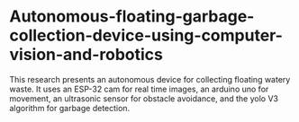 # Autonomous-floating-garbage-collection-device-using-computer-vision-and-robotics

This research presents an autonomous device for collecting floating watery waste. It uses an ESP-32 cam for real time images, an arduino uno for movement, an ultrasonic sensor for obstacle avoidance, and the yolo V3 algorithm for garbage detection.
